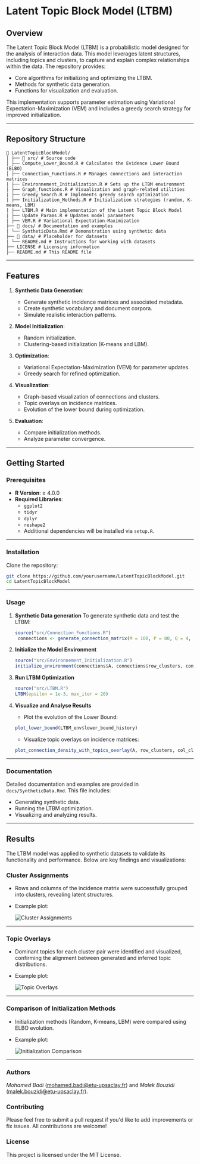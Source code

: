 # **Latent Topic Block Model (LTBM)**

## **Overview**
The Latent Topic Block Model (LTBM) is a probabilistic model designed for the analysis of interaction data. This model leverages latent structures, including topics and clusters, to capture and explain complex relationships within the data. The repository provides:
- Core algorithms for initializing and optimizing the LTBM.
- Methods for synthetic data generation.
- Functions for visualization and evaluation.

This implementation supports parameter estimation using Variational Expectation-Maximization (VEM) and includes a greedy search strategy for improved initialization.

---

## **Repository Structure**

```
📁 LatentTopicBlockModel/ 
│ ├── 📁 src/ # Source code 
│ ├── Compute_Lower_Bound.R # Calculates the Evidence Lower Bound (ELBO) 
│ ├── Connection_Functions.R # Manages connections and interaction matrices
| ├── Environnement_Initialization.R # Sets up the LTBM environment
| ├── Graph_functions.R # Visualization and graph-related utilities
| ├── Greedy_Search.R # Implements greedy search optimization
| ├── Initialization_Methods.R # Initialization strategies (random, K-means, LBM)
| ├── LTBM.R # Main implementation of the Latent Topic Block Model
| ├── Update_Params.R # Updates model parameters
| ├── VEM.R # Variational Expectation-Maximization 
├── 📁 docs/ # Documentation and examples
| └── SyntheticData.Rmd # Demonstration using synthetic data 
├── 📁 data/ # Placeholder for datasets
| └── README.md # Instructions for working with datasets 
├── LICENSE # Licensing information 
├── README.md # This README file 
```

---

## **Features**

1. **Synthetic Data Generation**:
   - Generate synthetic incidence matrices and associated metadata.
   - Create synthetic vocabulary and document corpora.
   - Simulate realistic interaction patterns.

2. **Model Initialization**:
   - Random initialization.
   - Clustering-based initialization (K-means and LBM).

3. **Optimization**:
   - Variational Expectation-Maximization (VEM) for parameter updates.
   - Greedy search for refined optimization.

4. **Visualization**:
   - Graph-based visualization of connections and clusters.
   - Topic overlays on incidence matrices.
   - Evolution of the lower bound during optimization.

5. **Evaluation**:
   - Compare initialization methods.
   - Analyze parameter convergence.

---

## **Getting Started**

### **Prerequisites**
- **R Version**: ≥ 4.0.0
- **Required Libraries**:
  - `ggplot2`
  - `tidyr`
  - `dplyr`
  - `reshape2`
  - Additional dependencies will be installed via `setup.R`.

---

### **Installation**
Clone the repository:
   ```bash
   git clone https://github.com/yourusername/LatentTopicBlockModel.git
   cd LatentTopicBlockModel
   ```
---
### **Usage**
1. **Synthetic Data generation**
   To generate synthetic data and test the LTBM:
   ```r
   source("src/Connection_Functions.R")
    connections <- generate_connection_matrix(M = 100, P = 80, Q = 4, L = 3, high_prob = 0.3,                     low_prob = 0.02)

   ```
2. **Initialize the Model Environment**
   ```r
   source("src/Environnement_Initialization.R")
   initialize_environment(connections$A, connections$row_clusters, connections$col_clusters, corpus, K = 3, V = length(vocab))
   ```

3. **Run LTBM Optimization**
   ```r
   source("src/LTBM.R")
   LTBM(epsilon = 1e-3, max_iter = 20)
   ```
4. **Visualize and Analyse Results**
   * Plot the evolution of the Lower Bound:
   ```r
   plot_lower_bound(LTBM_env$lower_bound_history)
   ```
   * Visualize topic overlays on incidence matrices:
   ```r
   plot_connection_density_with_topics_overlay(A, row_clusters, col_clusters, Q, L, theta, topic_colors)
   ```
---
### **Documentation**
Detailed documentation and examples are provided in `docs/SyntheticData.Rmd`.
This file includes:
* Generating synthetic data.
* Running the LTBM optimization.
* Visualizing and analyzing results.

---

## **Results**

The LTBM model was applied to synthetic datasets to validate its functionality and performance. Below are key findings and visualizations:

### **Cluster Assignments**
- Rows and columns of the incidence matrix were successfully grouped into clusters, revealing latent structures.
- Example plot:
  
  ![Cluster Assignments](docs/images/cluster_assignments.png)

---

### **Topic Overlays**
- Dominant topics for each cluster pair were identified and visualized, confirming the alignment between generated and inferred topic distributions.
- Example plot:
  
  ![Topic Overlays](docs/images/topic_overlays.png)

---

### **Comparison of Initialization Methods**
- Initialization methods (Random, K-means, LBM) were compared using ELBO evolution.
- Example plot:
  
  ![Initialization Comparison](docs/images/initialization_comparison.png)


---
### Authors

*Mohamed Badi* (mohamed.badi@etu-upsaclay.fr) and *Malek Bouzidi* (malek.bouzidi@etu-upsaclay.fr). 


### Contributing

Please feel free to submit a pull request if you'd like to add improvements or fix issues. All contributions are welcome!

### License
This project is licensed under the MIT License.
